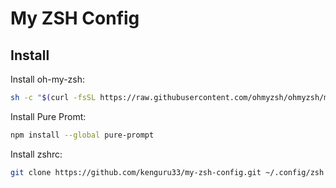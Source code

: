 # My ZSH Config

## Install

Install oh-my-zsh:

```bash
sh -c "$(curl -fsSL https://raw.githubusercontent.com/ohmyzsh/ohmyzsh/master/tools/install.sh)"
```

Install Pure Promt:

```bash
npm install --global pure-prompt
```

Install zshrc:

```bash
git clone https://github.com/kenguru33/my-zsh-config.git ~/.config/zsh
```
